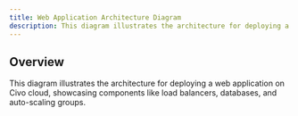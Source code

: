 ```yaml
---
title: Web Application Architecture Diagram
description: This diagram illustrates the architecture for deploying a web application on Civo cloud, showcasing components like load balancers, databases, and auto-scaling groups.
---
```



## Overview

This diagram illustrates the architecture for deploying a web application on Civo cloud, showcasing components like load balancers, databases, and auto-scaling groups.